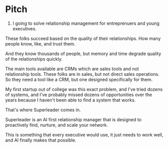 # Pitch

1. I going to solve relationship management for entreprenuers and young executives.

These folks succeed based on the quality of their relationships. How many people know, like, and trust them.

And they know thousands of people, but memory and time degrade quality of the relationships quickly.

The main tools available are CRMs which are sales tools and not relationship tools. These folks are in sales, but not direct sales operations. So they need a tool like a CRM, but one designed specifically for them.

My first startup out of college was this exact problem, and I've tried dozens of systems, and I've probably missed dozens of opportunities over the years because I haven't been able to find a system that works.

That's where Superleader comes in.

Superleader is an AI first relationship manager that is designed to proactively find, nurture, and scale your network.

This is something that every executive would use, it just needs to work well, and AI finally makes that possible.

